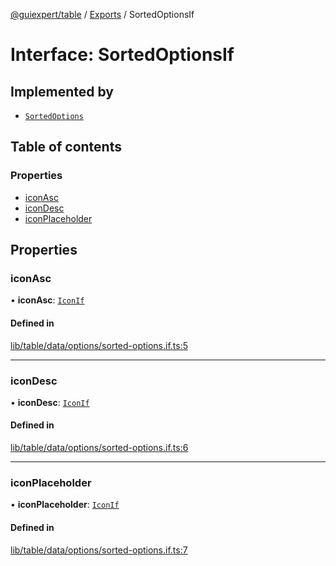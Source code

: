 [@guiexpert/table](../README.md) / [Exports](../modules.md) / SortedOptionsIf

# Interface: SortedOptionsIf

## Implemented by

- [`SortedOptions`](../classes/SortedOptions.md)

## Table of contents

### Properties

- [iconAsc](SortedOptionsIf.md#iconasc)
- [iconDesc](SortedOptionsIf.md#icondesc)
- [iconPlaceholder](SortedOptionsIf.md#iconplaceholder)

## Properties

### iconAsc

• **iconAsc**: [`IconIf`](IconIf.md)

#### Defined in

[lib/table/data/options/sorted-options.if.ts:5](https://github.com/guiexperttable/ge-table/blob/7d8ffe2/libs/table/src/lib/table/data/options/sorted-options.if.ts#L5)

___

### iconDesc

• **iconDesc**: [`IconIf`](IconIf.md)

#### Defined in

[lib/table/data/options/sorted-options.if.ts:6](https://github.com/guiexperttable/ge-table/blob/7d8ffe2/libs/table/src/lib/table/data/options/sorted-options.if.ts#L6)

___

### iconPlaceholder

• **iconPlaceholder**: [`IconIf`](IconIf.md)

#### Defined in

[lib/table/data/options/sorted-options.if.ts:7](https://github.com/guiexperttable/ge-table/blob/7d8ffe2/libs/table/src/lib/table/data/options/sorted-options.if.ts#L7)
